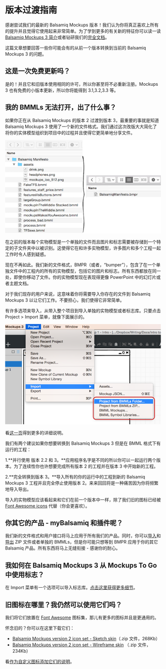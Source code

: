 # 版本过渡指南

感谢尝试我们的最新的 Balsamiq Mockups 版本！我们认为你将真正喜欢上所有的提升并且觉得它使用起来非常简单。为了学到更多的有关新的特征你可以读一读 [Balsamiq Mockups 3 简介](http://support.balsamiq.com/customer/portal/articles/1844131)或者钻研我们的[完全文档](http://support.balsamiq.com/customer/portal/articles/127377)。

这篇文章想要回答一些你可能会有的从前一个版本转换到当前的 Balsamiq Mockups 3 的问题。

## 这是一次免费更新吗？

是的！并且它和旧版本使用相同的许可，所以你甚至将不必重新注册。Mockups 3 也有免费的小版本更新，所以你将能得到 3.1,3.2,3.3 等。

## 我的 BMMLs 无法打开，出了什么事？

如果你正在从 Balsamiq Mockups 的版本 2 过渡到版本 3，最重要的事就是知道 Balsamiq Mockups 3 使用了一个新的文件格式。我们通过这次改版大大简化了将你的实体模型组织到项目中的过程并且使得它更简单地分享文件。  

![image](images/migration.png)

在之前的版本每个实物模型是一个单独的文件而且图片和标志需要被存储到一个特定的子文件夹中以被识别。这使得它在和许多实物模型，许多图片和多个工程一起工作时令人感到疑惑。

现在不再如此。我们新的文件格式，BMPR（或者，“bumper”），包含了在一个单独文件中的工程内的所有的实物模型，包括它的图片和标志。所有东西都放在同一处，即使你移动了文件。你的实物模型现在表现得更像 PowerPoint 中的幻灯片或者主题文档。

对于我们现存的用户来说，这意味着你将需要导入你存在的文件到 Balsamiq Mockups 3 以让它们工作。不要担心，我们使得它非常简单。

有许多选项来导入，从带入整个项目到导入单独的实物模型或者标志库。只要点击 Project > Import 菜单，就像下面展示的。

![image](images/import.png)

看[这一页](http://support.balsamiq.com/customer/portal/articles/1895737#importingbmml)得到更多的详细说明。

我们有两个建议如果你想要转换到  Balsamiq Mockups 3 但是在 BMML 格式下有运行的工程：

1.**并行使用 版本 2.2 和 3。**应用程序名字是不同的所以你可以一起运行两个版本。为了连续性你也许想要完成所有版本 2 的工程并在版本 3 中开始新的工程。

2.**完全转换到版本 3。**导入所有的你的运行中的工程到新的 Balsamiq Mockups 3 工程并且完全停止使用版本 2。来来回回将是一种痛苦因为你将频繁地导入导出。

导入的实物模型应该看起来和它们在前一个版本中一样，除了我们旧的图标已经被 [Font Awesome icons](http://support.balsamiq.com/customer/portal/articles/110202) 代替（你会更喜欢）。

## 你其它的产品 - myBalsamiq 和插件呢？

我们新的文件格式和用户接口将马上应用于所有我们的产品。同时，你可以[导入](http://support.balsamiq.com/customer/portal/articles/1895737)和[导出](http://support.balsamiq.com/customer/portal/articles/111730#exportbmml) ZIP 文件或者单独的 BMMLs，但是你可能只想等到 BMPR 应用于你的其它 Balsamiq 产品。所有东西将马上无缝衔接 - 感谢你的耐心。

## 我如何在 Balsamiq Mockups 3 从 Mockups To Go 中使用标志？

在 Import 菜单有一个选项可以导入标志库。[点击这里获得更多细节](http://support.balsamiq.com/customer/portal/articles/1895737#importingsymbols)。

## 旧图标在哪里？我仍然可以使用它们吗？

我们将它们放置在 [Font Awesome](http://support.balsamiq.com/customer/portal/articles/110202) 图标集，那儿有更多的图标并且是更通用的。

怀念旧的？你可以在这里下载它们：

- [Balsamiq Mockups version 2 icon set - Sketch skin](http://media.balsamiq.com/files/balsamiq_2_icons_sketch.zip)（.zip 文件，268Kb）
- [Balsamiq Mockups version 2 icon set - Wireframe skin](http://media.balsamiq.com/files/balsamiq_2_icons_wireframe.zip) （.zip 文件，234Kb）

看[作为自定义图标添加它们的说明](http://support.balsamiq.com/customer/portal/articles/110202#packs)。

